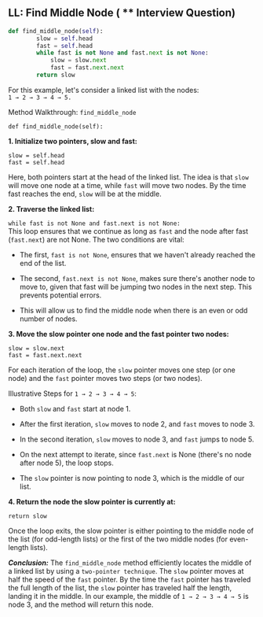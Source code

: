 ## LL: Find Middle Node ( ** Interview Question)

```python 
def find_middle_node(self):
        slow = self.head
        fast = self.head
        while fast is not None and fast.next is not None:
            slow = slow.next
            fast = fast.next.next
        return slow

```

For this example, let's consider a linked list with the nodes:<br>
`1 → 2 → 3 → 4 → 5.`



Method Walkthrough: `find_middle_node`

`def find_middle_node(self):`


**1. Initialize two pointers, slow and fast:**


`slow = self.head`<br>
`fast = self.head`

Here, both pointers start at the head of the linked list. The idea is that `slow` will move one node at a time, while `fast` will move two nodes. By the time fast reaches the end, `slow` will be at the middle.



**2. Traverse the linked list:**

`while fast is not None and fast.next is not None:`<br>
This loop ensures that we continue as long as `fast` and the node after fast (`fast.next`) are not None. The two conditions are vital:

- The first, `fast is not None`, ensures that we haven't already reached the end of the list.

- The second, `fast.next is not None`, makes sure there's another node to move to, given that fast will be jumping two nodes in the next step. This prevents potential errors.

- This will allow us to find the middle node when there is an even or odd number of nodes.



**3. Move the slow pointer one node and the fast pointer two nodes:**

    slow = slow.next
    fast = fast.next.next


For each iteration of the loop, the `slow` pointer moves one step (or one node) and the `fast` pointer moves two steps (or two nodes).



Illustrative Steps for `1 → 2 → 3 → 4 → 5`:

- Both `slow` and `fast` start at node 1.

- After the first iteration, `slow` moves to node 2, and `fast` moves to node 3.

- In the second iteration, `slow` moves to node 3, and `fast` jumps to node 5.

- On the next attempt to iterate, since `fast.next` is None (there's no node after node 5), the loop stops.

- The `slow` pointer is now pointing to node 3, which is the middle of our list.



**4. Return the node the slow pointer is currently at:**

`return slow`


Once the loop exits, the slow pointer is either pointing to the middle node of the list (for odd-length lists) or the first of the two middle nodes (for even-length lists).



***Conclusion:*** The `find_middle_node` method efficiently locates the middle of a linked list by using a `two-pointer technique`. The `slow` pointer moves at half the speed of the `fast` pointer. By the time the `fast` pointer has traveled the full length of the list, the `slow` pointer has traveled half the length, landing it in the middle. In our example, the middle of `1 → 2 → 3 → 4 → 5` is node 3, and the method will return this node.